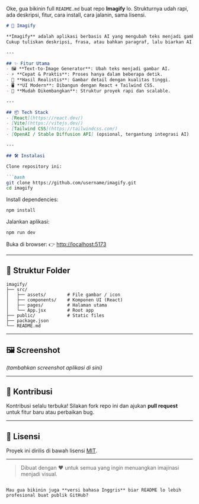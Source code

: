 Oke, gua bikinin full `README.md` buat repo **Imagify** lo. Strukturnya udah rapi, ada deskripsi, fitur, cara install, cara jalanin, sama lisensi.

````markdown
# 🚀 Imagify

**Imagify** adalah aplikasi berbasis AI yang mengubah teks menjadi gambar berkualitas tinggi hanya dalam hitungan detik.  
Cukup tuliskan deskripsi, frasa, atau bahkan paragraf, lalu biarkan AI menghasilkan visual sesuai imajinasi kamu.

---

## ✨ Fitur Utama
- 🖼️ **Text-to-Image Generator**: Ubah teks menjadi gambar AI.
- ⚡ **Cepat & Praktis**: Proses hanya dalam beberapa detik.
- 🎨 **Hasil Realistis**: Gambar detail dengan kualitas tinggi.
- 🖥️ **UI Modern**: Dibangun dengan React + Tailwind CSS.
- 🔧 **Mudah Dikembangkan**: Struktur proyek rapi dan scalable.

---

## 📦 Tech Stack
- [React](https://react.dev/)  
- [Vite](https://vitejs.dev/)  
- [Tailwind CSS](https://tailwindcss.com/)  
- [OpenAI / Stable Diffusion API] (opsional, tergantung integrasi AI)  

---

## 🛠️ Instalasi

Clone repository ini:

```bash
git clone https://github.com/username/imagify.git
cd imagify
````

Install dependencies:

```bash
npm install
```

Jalankan aplikasi:

```bash
npm run dev
```

Buka di browser:
👉 [http://localhost:5173](http://localhost:5173)

---

## 📂 Struktur Folder

```
imagify/
├── src/
│   ├── assets/        # File gambar / icon
│   ├── components/    # Komponen UI (React)
│   ├── pages/         # Halaman utama
│   └── App.jsx        # Root app
├── public/            # Static files
├── package.json
└── README.md
```

---

## 🖼️ Screenshot

*(tambahkan screenshot aplikasi di sini)*

---

## 🤝 Kontribusi

Kontribusi selalu terbuka! Silakan fork repo ini dan ajukan **pull request** untuk fitur baru atau perbaikan bug.

---

## 📜 Lisensi

Proyek ini dirilis di bawah lisensi [MIT](LICENSE).

---

> Dibuat dengan ❤️ untuk semua yang ingin menuangkan imajinasi menjadi visual.

```

Mau gua bikinin juga **versi bahasa Inggris** biar README lo lebih profesional buat publik GitHub?
```
